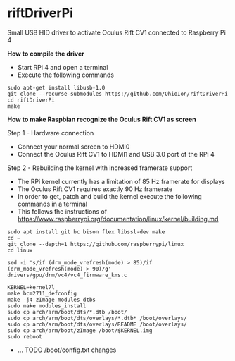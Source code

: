# riftDriverPi
Small USB HID driver to activate Oculus Rift CV1 connected to Raspberry Pi 4

<b>How to compile the driver</b>
- Start RPi 4 and open a terminal
- Execute the following commands

```shell
sudo apt-get install libusb-1.0
git clone --recurse-submodules https://github.com/OhioIon/riftDriverPi
cd riftDriverPi
make
```

<b>How to make Raspbian recognize the Oculus Rift CV1 as screen</b>

Step 1 - Hardware connection
- Connect your normal screen to HDMI0
- Connect the Oculus Rift CV1 to HDMI1 and USB 3.0 port of the RPi 4

Step 2 - Rebuilding the kernel with increased framerate support
- The RPi kernel currently has a limitation of 85 Hz framerate for displays
- The Oculus Rift CV1 requires exactly 90 Hz framerate
- In order to get, patch and build the kernel execute the following commands in a terminal
- This follows the instructions of https://www.raspberrypi.org/documentation/linux/kernel/building.md

```shell
sudo apt install git bc bison flex libssl-dev make
cd ~
git clone --depth=1 https://github.com/raspberrypi/linux
cd linux

sed -i 's/if (drm_mode_vrefresh(mode) > 85)/if (drm_mode_vrefresh(mode) > 90)/g' drivers/gpu/drm/vc4/vc4_firmware_kms.c

KERNEL=kernel7l
make bcm2711_defconfig
make -j4 zImage modules dtbs
sudo make modules_install
sudo cp arch/arm/boot/dts/*.dtb /boot/
sudo cp arch/arm/boot/dts/overlays/*.dtb* /boot/overlays/
sudo cp arch/arm/boot/dts/overlays/README /boot/overlays/
sudo cp arch/arm/boot/zImage /boot/$KERNEL.img
sudo reboot
```

- ... TODO /boot/config.txt changes  
